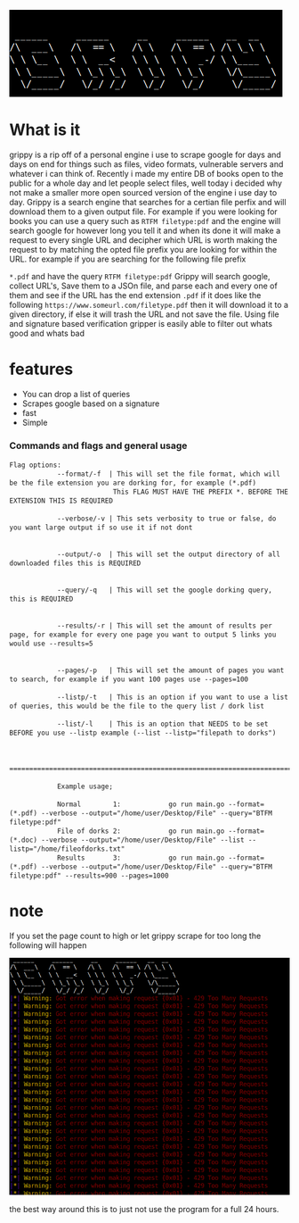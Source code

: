 
![](git/Banner.png)

# What is it 

grippy is a rip off of a personal engine i use to scrape google for days and days on end for things such as files, video formats, vulnerable servers and whatever i can think of. Recently i made my entire DB of books open to the public for a whole day and let people select files, well today i decided why not make a smaller more open sourced version of the engine i use day to day. Grippy is a search engine that searches for a certian file perfix and will download them to a given output file. For example if you were looking for books you can use a query such as `RTFM filetype:pdf` and the engine will search google for however long you tell it and when its done it will make a request to every single URL and decipher which URL is worth making the request to by matching the opted file prefix you are looking for within the URL. for example if you are searching for the following file prefix

`*.pdf` and have the query `RTFM filetype:pdf` Grippy will search google, collect URL's, Save them to a JSOn file, and parse each and every one of them and see if the URL has the end extension `.pdf` if it does like the following `https://www.someurl.com/filetype.pdf` then it will download it to a given directory, if else it will trash the URL and not save the file. Using file and signature based verification gripper is easily able to filter out whats good and whats bad

# features 

* You can drop a list of queries 
* Scrapes google based on a signature 
* fast 
* Simple 



### Commands and flags and general usage ###

```
Flag options:
			--format/-f  | This will set the file format, which will be the file extension you are dorking for, for example (*.pdf)
						  This FLAG MUST HAVE THE PREFIX *. BEFORE THE EXTENSION THIS IS REQUIRED
				
			--verbose/-v | This sets verbosity to true or false, do you want large output if so use it if not dont

			
			--output/-o  | This will set the output directory of all downloaded files this is REQUIRED

			
			--query/-q   | This will set the google dorking query, this is REQUIRED

			
			--results/-r | This will set the amount of results per page, for example for every one page you want to output 5 links you would use --results=5


			--pages/-p   | This will set the amount of pages you want to search, for example if you want 100 pages use --pages=100

			--listp/-t   | This is an option if you want to use a list of queries, this would be the file to the query list / dork list

			--list/-l    | This is an option that NEEDS to be set BEFORE you use --listp example (--list --listp="filepath to dorks")
		

			==========================================================================================================================

			Example usage;

			Normal        1: 			go run main.go --format=(*.pdf) --verbose --output="/home/user/Desktop/File" --query="BTFM filetype:pdf" 
			File of dorks 2:            go run main.go --format=(*.doc) --verbose --output="/home/user/Desktop/File" --list --listp="/home/fileofdorks.txt"
			Results       3:            go run main.go --format=(*.pdf) --verbose --output="/home/user/Desktop/File" --query="BTFM filetype:pdf" --results=900 --pages=1000

```

# note 

If you set the page count to high or let grippy scrape for too long the following will happen 

![](git/Warning.png)

the best way around this is to just not use the program for a full 24 hours.


